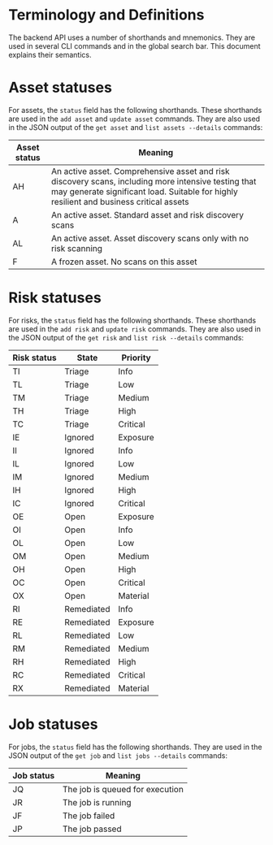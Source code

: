 # Terminology and Definitions

The backend API uses a number of shorthands and mnemonics. They are used in several CLI commands and in the global
search bar. This document explains their semantics.

# Asset statuses

For assets, the `status` field has the following shorthands. These shorthands are used in the
`add asset` and `update asset` commands. They are also used in the JSON output
of the `get asset` and `list assets --details` commands:

| Asset status | Meaning                                                                                                                                                                                        |
|--------------|------------------------------------------------------------------------------------------------------------------------------------------------------------------------------------------------|
| AH           | An active asset. Comprehensive asset and risk discovery scans, including more intensive testing that may generate significant load. Suitable for highly resilient and business critical assets |
| A            | An active asset. Standard asset and risk discovery scans                                                                                                                                       |
| AL           | An active asset. Asset discovery scans only with no risk scanning                                                                                                                              |
| F            | A frozen asset. No scans on this asset                                                                                                                                                         |

# Risk statuses

For risks, the `status` field has the following shorthands. These shorthands are used in the
`add risk` and `update risk` commands. They are also used in the JSON output
of the `get risk` and `list risk --details` commands:

| Risk status | State      | Priority |
|-------------|------------|----------|
| TI          | Triage     | Info     |
| TL          | Triage     | Low      |
| TM          | Triage     | Medium   |
| TH          | Triage     | High     |
| TC          | Triage     | Critical |
| IE          | Ignored    | Exposure |
| II          | Ignored    | Info     |
| IL          | Ignored    | Low      |
| IM          | Ignored    | Medium   |
| IH          | Ignored    | High     |
| IC          | Ignored    | Critical |
| OE          | Open       | Exposure |
| OI          | Open       | Info     |
| OL          | Open       | Low      |
| OM          | Open       | Medium   |
| OH          | Open       | High     |
| OC          | Open       | Critical |
| OX          | Open       | Material |
| RI          | Remediated | Info     |
| RE          | Remediated | Exposure |
| RL          | Remediated | Low      |
| RM          | Remediated | Medium   |
| RH          | Remediated | High     |
| RC          | Remediated | Critical |
| RX          | Remediated | Material |

# Job statuses

For jobs, the `status` field has the following shorthands. They are used in the JSON
output of the `get job` and `list jobs --details` commands:

| Job status | Meaning                         |
|------------|---------------------------------|
| JQ         | The job is queued for execution |
| JR         | The job is running              |
| JF         | The job failed                  |
| JP         | The job passed                  |



